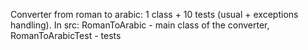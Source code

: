 Converter from roman to arabic: 1 class + 10 tests (usual + exceptions handling). In src: RomanToArabic - main class of the converter, RomanToArabicTest - tests
